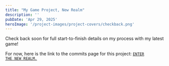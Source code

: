 ```yaml
---
title: "My Game Project, New Realm"
description: ''
pubDate: 'Apr 29, 2025'
heroImage: '/project-images/project-covers/checkback.png'
---
```


Check back soon for full start-to-finish details on my process with my latest game!

For now, here is the link to the commits page for this project: <a href="https://github.com/Lukkex/newrealm/commits/main/"><code>ENTER THE NEW REALM.</code></a>
